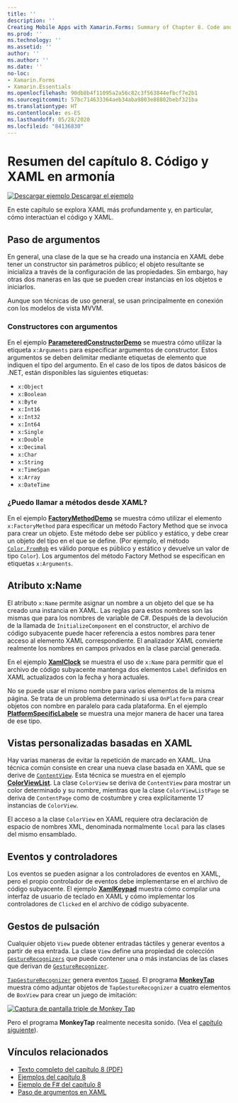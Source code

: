 ```yaml
---
title: ''
description: ''
Creating Mobile Apps with Xamarin.Forms: Summary of Chapter 8. Code and XAML in harmony''
ms.prod: ''
ms.technology: ''
ms.assetid: ''
author: ''
ms.author: ''
ms.date: ''
no-loc:
- Xamarin.Forms
- Xamarin.Essentials
ms.openlocfilehash: 90db8b4f11095a2a56c82c3f563844efbcf7e2b1
ms.sourcegitcommit: 57bc714633364aeb34aba9803e88802bebf321ba
ms.translationtype: HT
ms.contentlocale: es-ES
ms.lasthandoff: 05/28/2020
ms.locfileid: "84136830"
---
```

# <a name="summary-of-chapter-8-code-and-xaml-in-harmony"></a>Resumen del capítulo 8. Código y XAML en armonía

[![Descargar ejemplo](~/media/shared/download.png) Descargar el ejemplo](https://github.com/xamarin/xamarin-forms-book-samples/tree/master/Chapter08)

En este capítulo se explora XAML más profundamente y, en particular, cómo interactúan el código y XAML.

## <a name="passing-arguments"></a>Paso de argumentos

En general, una clase de la que se ha creado una instancia en XAML debe tener un constructor sin parámetros público; el objeto resultante se inicializa a través de la configuración de las propiedades. Sin embargo, hay otras dos maneras en las que se pueden crear instancias en los objetos e iniciarlos.

Aunque son técnicas de uso general, se usan principalmente en conexión con los modelos de vista MVVM.

### <a name="constructors-with-arguments"></a>Constructores con argumentos

En el ejemplo [**ParameteredConstructorDemo**](https://github.com/xamarin/xamarin-forms-book-samples/tree/master/Chapter08/ParameteredConstructorDemo) se muestra cómo utilizar la etiqueta `x:Arguments` para especificar argumentos de constructor. Estos argumentos se deben delimitar mediante etiquetas de elemento que indiquen el tipo del argumento. En el caso de los tipos de datos básicos de .NET, están disponibles las siguientes etiquetas:

- `x:Object`
- `x:Boolean`
- `x:Byte`
- `x:Int16`
- `x:Int32`
- `x:Int64`
- `x:Single`
- `x:Double`
- `x:Decimal`
- `x:Char`
- `x:String`
- `x:TimeSpan`
- `x:Array`
- `x:DateTime`

### <a name="can-i-call-methods-from-xaml"></a>¿Puedo llamar a métodos desde XAML?

En el ejemplo [**FactoryMethodDemo**](https://github.com/xamarin/xamarin-forms-book-samples/tree/master/Chapter08/FactoryMethodDemo) se muestra cómo utilizar el elemento `x:FactoryMethod` para especificar un método Factory Method que se invoca para crear un objeto. Este método debe ser público y estático, y debe crear un objeto del tipo en el que se define. (Por ejemplo, el método [`Color.FromRgb`](xref:Xamarin.Forms.Color.FromRgb(System.Double,System.Double,System.Double)) es válido porque es público y estático y devuelve un valor de tipo `Color`). Los argumentos del método Factory Method se especifican en etiquetas `x:Arguments`.

## <a name="the-xname-attribute"></a>Atributo x:Name

El atributo `x:Name` permite asignar un nombre a un objeto del que se ha creado una instancia en XAML. Las reglas para estos nombres son las mismas que para los nombres de variable de C#. Después de la devolución de la llamada de `InitializeComponent` en el constructor, el archivo de código subyacente puede hacer referencia a estos nombres para tener acceso al elemento XAML correspondiente. El analizador XAML convierte realmente los nombres en campos privados en la clase parcial generada.

En el ejemplo [**XamlClock**](https://github.com/xamarin/xamarin-forms-book-samples/tree/master/Chapter08/XamlClock) se muestra el uso de `x:Name` para permitir que el archivo de código subyacente mantenga dos elementos `Label` definidos en XAML actualizados con la fecha y hora actuales.

No se puede usar el mismo nombre para varios elementos de la misma página. Se trata de un problema determinado si usa `OnPlatform` para crear objetos con nombre en paralelo para cada plataforma. En el ejemplo [**PlatformSpecificLabele**](https://github.com/xamarin/xamarin-forms-book-samples/tree/master/Chapter08/PlatformSpecificLabels) se muestra una mejor manera de hacer una tarea de ese tipo.

## <a name="custom-xaml-based-views"></a>Vistas personalizadas basadas en XAML

Hay varias maneras de evitar la repetición de marcado en XAML. Una técnica común consiste en crear una nueva clase basada en XAML que se derive de [`ContentView`](xref:Xamarin.Forms.ContentView). Esta técnica se muestra en el ejemplo [**ColorViewList**](https://github.com/xamarin/xamarin-forms-book-samples/tree/master/Chapter08/ColorViewList). La clase `ColorView` se deriva de `ContentView` para mostrar un color determinado y su nombre, mientras que la clase `ColorViewListPage` se deriva de `ContentPage` como de costumbre y crea explícitamente 17 instancias de `ColorView`.

El acceso a la clase `ColorView` en XAML requiere otra declaración de espacio de nombres XML, denominada normalmente `local` para las clases del mismo ensamblado.

## <a name="events-and-handlers"></a>Eventos y controladores

Los eventos se pueden asignar a los controladores de eventos en XAML, pero el propio controlador de eventos debe implementarse en el archivo de código subyacente. El ejemplo [**XamlKeypad**](https://github.com/xamarin/xamarin-forms-book-samples/tree/master/Chapter08/XamlKeypad) muestra cómo compilar una interfaz de usuario de teclado en XAML y cómo implementar los controladores de `Clicked` en el archivo de código subyacente.

## <a name="tap-gestures"></a>Gestos de pulsación

Cualquier objeto `View` puede obtener entradas táctiles y generar eventos a partir de esa entrada. La clase `View` define una propiedad de colección [`GestureRecognizers`](xref:Xamarin.Forms.View.GestureRecognizers) que puede contener una o más instancias de las clases que derivan de [`GestureRecognizer`](xref:Xamarin.Forms.GestureRecognizer).

[`TapGestureRecognizer`](xref:Xamarin.Forms.TapGestureRecognizer) genera eventos [`Tapped`](xref:Xamarin.Forms.TapGestureRecognizer.Tapped). El programa [**MonkeyTap**](https://github.com/xamarin/xamarin-forms-book-samples/tree/master/Chapter08/MonkeyTap) muestra cómo adjuntar objetos de `TapGestureRecognizer` a cuatro elementos de `BoxView` para crear un juego de imitación:

[![Captura de pantalla triple de Monkey Tap](images/ch08fg07-small.png "Juego de imitación")](images/ch08fg07-large.png#lightbox "Juego de imitación")

Pero el programa **MonkeyTap** realmente necesita sonido. (Vea el [capítulo siguiente](chapter09.md)).

## <a name="related-links"></a>Vínculos relacionados

- [Texto completo del capítulo 8 (PDF)](https://download.xamarin.com/developer/xamarin-forms-book/XamarinFormsBook-Ch08-Apr2016.pdf)
- [Ejemplos del capítulo 8](https://github.com/xamarin/xamarin-forms-book-samples/tree/master/Chapter08)
- [Ejemplo de F# del capítulo 8](https://github.com/xamarin/xamarin-forms-book-samples/tree/master/Chapter08/FS/XamlKeypad)
- [Paso de argumentos en XAML](~/xamarin-forms/xaml/passing-arguments.md)
